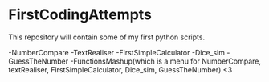 # FirstCodingAttempts
This repository will contain some of my first python scripts.

-NumberCompare
-TextRealiser
-FirstSimpleCalculator
-Dice_sim
-GuessTheNumber
-FunctionsMashup(which is a menu for NumberCompare, textRealiser, FirstSimpleCalculator, Dice_sim, GuessTheNumber) <3
